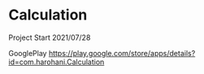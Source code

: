# Calculation
Project Start 2021/07/28

GooglePlay
https://play.google.com/store/apps/details?id=com.harohani.Calculation
